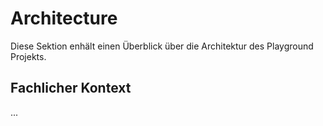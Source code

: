 # Architecture

Diese Sektion enhält einen Überblick über die Architektur des Playground Projekts.


## Fachlicher Kontext

...